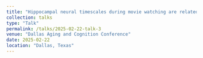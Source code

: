 ```yaml
---
title: "Hippocampal neural timescales during movie watching are related to gist memory and to age."
collection: talks
type: "Talk"
permalink: /talks/2025-02-22-talk-3
venue: "Dallas Aging and Cognition Conference"
date: 2025-02-22
location: "Dallas, Texas"
---
```


